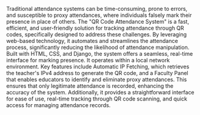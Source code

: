 Traditional attendance systems can be time-consuming, prone to errors, and susceptible to proxy
attendances, where individuals falsely mark their presence in place of others. The "QR Code Attendance
System" is a fast, efficient, and user-friendly solution for tracking attendance through QR codes,
specifically designed to address these challenges. By leveraging web-based technology, it automates and
streamlines the attendance process, significantly reducing the likelihood of attendance manipulation. Built
with HTML, CSS, and Django, the system offers a seamless, real-time interface for marking presence. It
operates within a local network environment. Key features include Automatic IP Fetching, which
retrieves the teacher's IPv4 address to generate the QR code, and a Faculty Panel that enables educators to
identify and eliminate proxy attendances. This ensures that only legitimate attendance is recorded,
enhancing the accuracy of the system. Additionally, it provides a straightforward interface for ease of use,
real-time tracking through QR code scanning, and quick access for managing attendance records.
